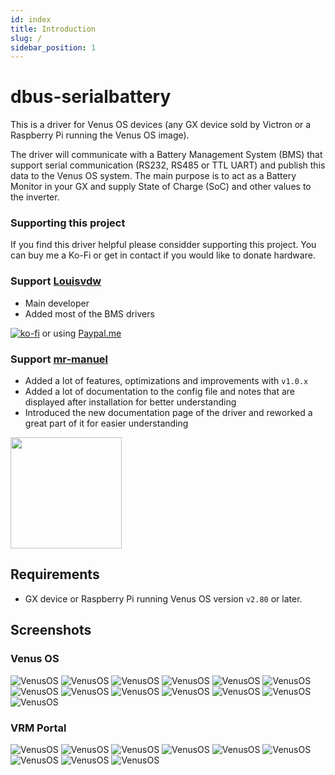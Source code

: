 ```yaml
---
id: index
title: Introduction
slug: /
sidebar_position: 1
---
```


# dbus-serialbattery

This is a driver for Venus OS devices (any GX device sold by Victron or a Raspberry Pi running the Venus OS image).

The driver will communicate with a Battery Management System (BMS) that support serial communication (RS232, RS485 or TTL UART) and publish this data to the Venus OS system. The main purpose is to act as a Battery Monitor in your GX and supply State of Charge (SoC) and other values to the inverter.

### Supporting this project
If you find this driver helpful please considder supporting this project. You can buy me a Ko-Fi or get in contact if you would like to donate hardware.

### Support [Louisvdw](https://github.com/Louisvdw)
* Main developer
* Added most of the BMS drivers

[![ko-fi](https://ko-fi.com/img/githubbutton_sm.svg)](https://ko-fi.com/Z8Z73LCW1) or using [Paypal.me](https://paypal.me/innernet)

### Support [mr-manuel](https://github.com/mr-manuel)
* Added a lot of features, optimizations and improvements with `v1.0.x`
* Added a lot of documentation to the config file and notes that are displayed after installation for better understanding
* Introduced the new documentation page of the driver and reworked a great part of it for easier understanding

[<img src="https://github.md0.eu/uploads/donate-button.svg" width="178" />](https://www.paypal.com/donate/?hosted_button_id=3NEVZBDM5KABW)

## Requirements

* GX device or Raspberry Pi running Venus OS version `v2.80` or later.

## Screenshots

### Venus OS

![VenusOS](../../screenshots/venus-os_001.png)
![VenusOS](../../screenshots/venus-os_002.png)
![VenusOS](../../screenshots/venus-os_003.png)
![VenusOS](../../screenshots/venus-os_004.png)
![VenusOS](../../screenshots/venus-os_005.png)
![VenusOS](../../screenshots/venus-os_006.png)
![VenusOS](../../screenshots/venus-os_007.png)
![VenusOS](../../screenshots/venus-os_008.png)
![VenusOS](../../screenshots/venus-os_009.png)
![VenusOS](../../screenshots/venus-os_010.png)
![VenusOS](../../screenshots/venus-os_011.png)
![VenusOS](../../screenshots/venus-os_012.png)
![VenusOS](../../screenshots/venus-os_013.png)

### VRM Portal

![VenusOS](../../screenshots/vrm-portal_001.png)
![VenusOS](../../screenshots/vrm-portal_002.png)
![VenusOS](../../screenshots/vrm-portal_003.png)
![VenusOS](../../screenshots/vrm-portal_004.png)
![VenusOS](../../screenshots/vrm-portal_005.png)
![VenusOS](../../screenshots/vrm-portal_006.png)
![VenusOS](../../screenshots/vrm-portal_007.png)
![VenusOS](../../screenshots/vrm-portal_008.png)
![VenusOS](../../screenshots/vrm-portal_009.png)
